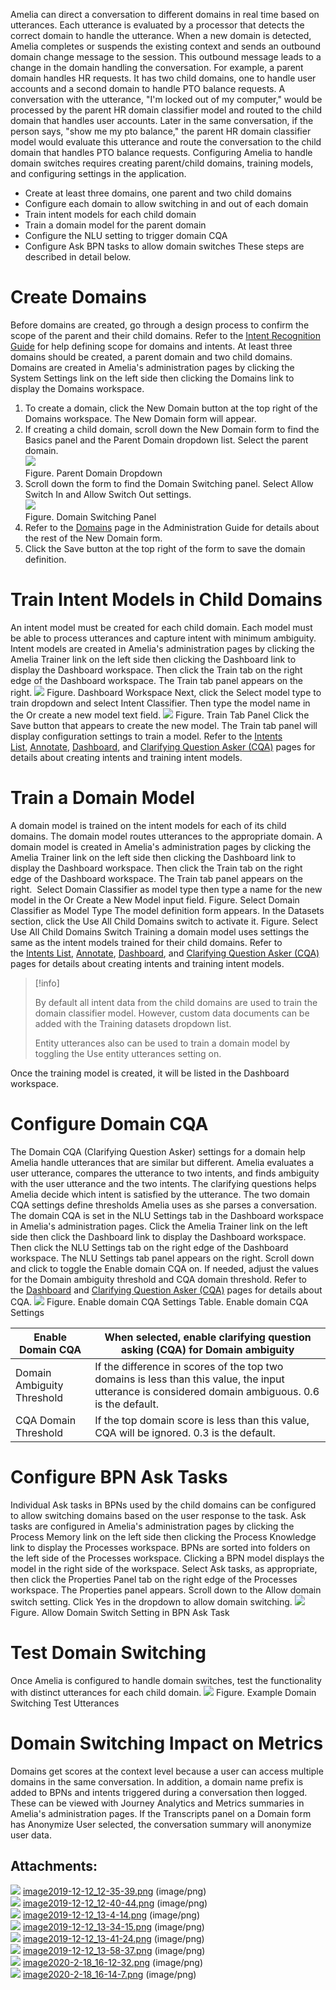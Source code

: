 Amelia can direct a conversation to different domains in real time based on utterances. Each utterance is evaluated by a processor that detects the correct domain to handle the utterance. When a new domain is detected, Amelia completes or suspends the existing context and sends an outbound domain change message to the session. This outbound message leads to a change in the domain handling the conversation.
For example, a parent domain handles HR requests. It has two child domains, one to handle user accounts and a second domain to handle PTO balance requests. A conversation with the utterance, "I'm locked out of my computer," would be processed by the parent HR domain classifier model and routed to the child domain that handles user accounts. Later in the same conversation, if the person says, "show me my pto balance," the parent HR domain classifier model would evaluate this utterance and route the conversation to the child domain that handles PTO balance requests.
Configuring Amelia to handle domain switches requires creating parent/child domains, training models, and configuring settings in the application.
-   Create at least three domains, one parent and two child domains
-   Configure each domain to allow switching in and out of each domain
-   Train intent models for each child domain
-   Train a domain model for the parent domain
-   Configure the NLU setting to trigger domain CQA
-   Configure Ask BPN tasks to allow domain switches
These steps are described in detail below.
# Create Domains
Before domains are created, go through a design process to confirm the scope of the parent and their child domains. Refer to the [Intent Recognition Guide](Intent%20Recognition%20Guide) for help defining scope for domains and intents. At least three domains should be created, a parent domain and two child domains.
Domains are created in Amelia's administration pages by clicking the System Settings link on the left side then clicking the Domains link to display the Domains workspace.
1.  To create a domain, click the New Domain button at the top right of the Domains workspace. The New Domain form will appear.
2.  If creating a child domain, scroll down the New Domain form to find the Basics panel and the Parent Domain dropdown list. Select the parent domain.  
    ![](attachments/28476266/28476290.png)  
    Figure. Parent Domain Dropdown  
3.  Scroll down the form to find the Domain Switching panel. Select Allow Switch In and Allow Switch Out settings.  
    ![](attachments/28476266/28476289.png)  
    Figure. Domain Switching Panel  
4.  Refer to the [Domains](Domains) page in the Administration Guide for details about the rest of the New Domain form.
5.  Click the Save button at the top right of the form to save the domain definition.
# Train Intent Models in Child Domains
An intent model must be created for each child domain. Each model must be able to process utterances and capture intent with minimum ambiguity.
Intent models are created in Amelia's administration pages by clicking the Amelia Trainer link on the left side then clicking the Dashboard link to display the Dashboard workspace. Then click the Train tab on the right edge of the Dashboard workspace. The Train tab panel appears on the right.
![](https://docs.ipsoft.com/download/attachments/11939658/amelia-v3-dashboard-workspace-3.7.40.jpg)
Figure. Dashboard Workspace
Next, click the Select model type to train dropdown and select Intent Classifier. Then type the model name in the Or create a new model text field.
![](attachments/28476266/28476291.png)
Figure. Train Tab Panel
Click the Save button that appears to create the new model. The Train tab panel will display configuration settings to train a model.
Refer to the [Intents List](Intents%20List), [Annotate](Annotate), [Dashboard](Dashboard), and [Clarifying Question Asker (CQA)](Appendix%20F_%20Clarifying%20Question%20Asker) pages for details about creating intents and training intent models.
# Train a Domain Model
A domain model is trained on the intent models for each of its child domains. The domain model routes utterances to the appropriate domain.
A domain model is created in Amelia's administration pages by clicking the Amelia Trainer link on the left side then clicking the Dashboard link to display the Dashboard workspace. Then click the Train tab on the right edge of the Dashboard workspace. The Train tab panel appears on the right. 
Select Domain Classifier as model type then type a name for the new model in the Or Create a New Model input field.
Figure. Select Domain Classifier as Model Type
The model definition form appears. In the Datasets section, click the Use All Child Domains switch to activate it.
Figure. Select Use All Child Domains Switch
Training a domain model uses settings the same as the intent models trained for their child domains. Refer to the [Intents List](Intents%20List), [Annotate](Annotate), [Dashboard](Dashboard), and [Clarifying Question Asker (CQA)](Appendix%20F_%20Clarifying%20Question%20Asker) pages for details about creating intents and training intent models.
> [!info]  
>
> By default all intent data from the child domains are used to train the domain classifier model. However, custom data documents can be added with the Training datasets dropdown list.
>
> Entity utterances also can be used to train a domain model by toggling the Use entity utterances setting on.

Once the training model is created, it will be listed in the Dashboard workspace.
# Configure Domain CQA
The Domain CQA (Clarifying Question Asker) settings for a domain help Amelia handle utterances that are similar but different. Amelia evaluates a user utterance, compares the utterance to two intents, and finds ambiguity with the user utterance and the two intents. The clarifying questions helps Amelia decide which intent is satisfied by the utterance. The two domain CQA settings define thresholds Amelia uses as she parses a conversation.
The domain CQA is set in the NLU Settings tab in the Dashboard workspace in Amelia's administration pages. Click the Amelia Trainer link on the left side then click the Dashboard link to display the Dashboard workspace. Then click the NLU Settings tab on the right edge of the Dashboard workspace. The NLU Settings tab panel appears on the right.
Scroll down and click to toggle the Enable domain CQA on. If needed, adjust the values for the Domain ambiguity threshold and CQA domain threshold. Refer to the [Dashboard](Dashboard) and [Clarifying Question Asker (CQA)](Appendix%20F_%20Clarifying%20Question%20Asker) pages for details about CQA.
![](attachments/28476266/28476292.png)
Figure. Enable domain CQA Settings
Table. Enable domain CQA Settings

| Enable Domain CQA | When selected, enable clarifying question asking (CQA) for Domain ambiguity |
| ----|----|
| Domain Ambiguity Threshold | If the difference in scores of the top two domains is less than this value, the input utterance is considered domain ambiguous. 0.6 is the default. |
| CQA Domain Threshold | If the top domain score is less than this value, CQA will be ignored. 0.3 is the default. |

# Configure BPN Ask Tasks
Individual Ask tasks in BPNs used by the child domains can be configured to allow switching domains based on the user response to the task.
Ask tasks are configured in Amelia's administration pages by clicking the Process Memory link on the left side then clicking the Process Knowledge link to display the Processes workspace. BPNs are sorted into folders on the left side of the Processes workspace. Clicking a BPN model displays the model in the right side of the workspace.
Select Ask tasks, as appropriate, then click the Properties Panel tab on the right edge of the Processes workspace. The Properties panel appears. Scroll down to the Allow domain switch setting. Click Yes in the dropdown to allow domain switching.
![](attachments/28476266/28476293.png)
Figure. Allow Domain Switch Setting in BPN Ask Task
# Test Domain Switching
Once Amelia is configured to handle domain switches, test the functionality with distinct utterances for each child domain.
![](attachments/28476266/28476295.png)
Figure. Example Domain Switching Test Utterances
# Domain Switching Impact on Metrics
Domains get scores at the context level because a user can access multiple domains in the same conversation. In addition, a domain name prefix is added to BPNs and intents triggered during a conversation then logged. These can be viewed with Journey Analytics and Metrics summaries in Amelia's administration pages.
If the Transcripts panel on a Domain form has Anonymize User selected, the conversation summary will anonymize user data.
## Attachments:
![](images/icons/bullet_blue.gif) [image2019-12-12_12-35-39.png](attachments/28476266/28476289.png) (image/png)  
![](images/icons/bullet_blue.gif) [image2019-12-12_12-40-44.png](attachments/28476266/28476290.png) (image/png)  
![](images/icons/bullet_blue.gif) [image2019-12-12_13-4-14.png](attachments/28476266/28476291.png) (image/png)  
![](images/icons/bullet_blue.gif) [image2019-12-12_13-34-15.png](attachments/28476266/28476292.png) (image/png)  
![](images/icons/bullet_blue.gif) [image2019-12-12_13-41-24.png](attachments/28476266/28476293.png) (image/png)  
![](images/icons/bullet_blue.gif) [image2019-12-12_13-58-37.png](attachments/28476266/28476295.png) (image/png)  
![](images/icons/bullet_blue.gif) [image2020-2-18_16-12-32.png](attachments/28476266/28479397.png) (image/png)  
![](images/icons/bullet_blue.gif) [image2020-2-18_16-14-7.png](attachments/28476266/28479398.png) (image/png)  
